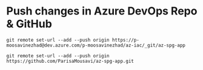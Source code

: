 # Push changes in Azure DevOps Repo & GitHub
```
git remote set-url --add --push origin https://p-moosavinezhad@dev.azure.com/p-moosavinezhad/az-iac/_git/az-spg-app

git remote set-url --add --push origin https://github.com/ParisaMousavi/az-spg-app.git
```